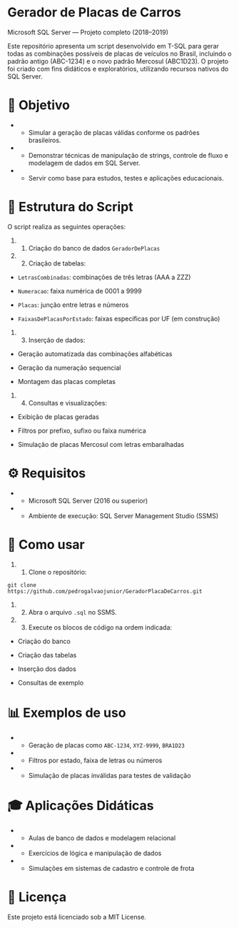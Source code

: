 # Gerador de Placas de Carros

Microsoft SQL Server — Projeto completo (2018–2019)

Este repositório apresenta um script desenvolvido em T-SQL para gerar todas as combinações possíveis de placas de veículos no Brasil, incluindo o padrão antigo (ABC-1234) e o novo padrão Mercosul (ABC1D23). O projeto foi criado com fins didáticos e exploratórios, utilizando recursos nativos do SQL Server.

# 🎯 Objetivo

- - Simular a geração de placas válidas conforme os padrões brasileiros.

- - Demonstrar técnicas de manipulação de strings, controle de fluxo e modelagem de dados em SQL Server.

- - Servir como base para estudos, testes e aplicações educacionais.

# 📁 Estrutura do Script

O script realiza as seguintes operações:

1. 1. Criação do banco de dados `GeradorDePlacas`

1. 2. Criação de tabelas:

- `LetrasCombinadas`: combinações de três letras (AAA a ZZZ)

- `Numeracao`: faixa numérica de 0001 a 9999

- `Placas`: junção entre letras e números

- `FaixasDePlacasPorEstado`: faixas específicas por UF (em construção)

1. 3. Inserção de dados:

- Geração automatizada das combinações alfabéticas

- Geração da numeração sequencial

- Montagem das placas completas

1. 4. Consultas e visualizações:

- Exibição de placas geradas

- Filtros por prefixo, sufixo ou faixa numérica

- Simulação de placas Mercosul com letras embaralhadas

# ⚙️ Requisitos

- - Microsoft SQL Server (2016 ou superior)

- - Ambiente de execução: SQL Server Management Studio (SSMS)

# 🚀 Como usar

  1. 1. Clone o repositório:

    git clone https://github.com/pedrogalvaojunior/GeradorPlacaDeCarros.git

1. 2. Abra o arquivo `.sql` no SSMS.

1. 3. Execute os blocos de código na ordem indicada:

- Criação do banco

- Criação das tabelas

- Inserção dos dados

- Consultas de exemplo

# 📊 Exemplos de uso

- - Geração de placas como `ABC-1234`, `XYZ-9999`, `BRA1D23`

- - Filtros por estado, faixa de letras ou números

- - Simulação de placas inválidas para testes de validação

# 🎓 Aplicações Didáticas

- - Aulas de banco de dados e modelagem relacional

- - Exercícios de lógica e manipulação de dados

- - Simulações em sistemas de cadastro e controle de frota

# 📄 Licença

Este projeto está licenciado sob a MIT License.
